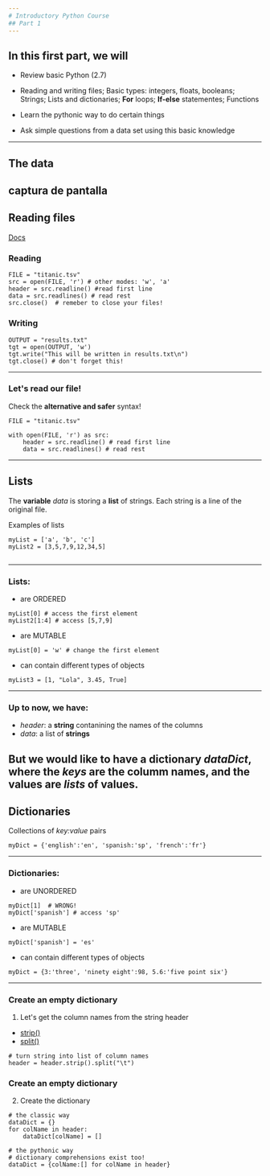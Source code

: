 ```yaml
---
# Introductory Python Course
## Part 1
---
```

## In this first part, we will
* Review basic Python (2.7)
 * Reading and writing files; Basic types: integers, floats, booleans; Strings; Lists and dictionaries; **For** loops; **If-else** statementes; Functions

* Learn the pythonic way to do certain things
* Ask simple questions from a data set using this basic knowledge
---
## The data

captura de pantalla
---
## Reading files

[Docs](https://docs.python.org/2/tutorial/inputoutput.html#reading-and-writing-files)

### Reading
```{Python}
FILE = "titanic.tsv"
src = open(FILE, 'r') # other modes: 'w', 'a'
header = src.readline() #read first line
data = src.readlines() # read rest
src.close()  # remeber to close your files!
```

### Writing
```{Python}
OUTPUT = "results.txt"
tgt = open(OUTPUT, 'w')
tgt.write("This will be written in results.txt\n")
tgt.close() # don't forget this!

```
---
### Let's read our file!

Check the **alternative and safer** syntax!

```{Python}
FILE = "titanic.tsv"

with open(FILE, 'r') as src:
    header = src.readline() # read first line
    data = src.readlines() # read rest
```
---
## Lists
The **variable** *data* is storing a **list** of strings. Each string is a line of the original file.

Examples of lists

```{Python}
myList = ['a', 'b', 'c']
myList2 = [3,5,7,9,12,34,5]


```
---
### Lists:

*  are ORDERED

```{Python}
myList[0] # access the first element
myList2[1:4] # access [5,7,9]
```
*  are MUTABLE

```{Python}
myList[0] = 'w' # change the first element
```

*  can contain different types of objects

```{Python}
myList3 = [1, "Lola", 3.45, True]
```

---
### Up to now, we have:

* *header*: a **string** contanining the names of the columns
* *data*: a list of **strings**

But we would like to have a **dictionary** *dataDict*, where the *keys* are the columm names, and the values are *lists* of values.
---
## Dictionaries
Collections of *key:value* pairs

```{Python}
myDict = {'english':'en', 'spanish:'sp', 'french':'fr'}
```

---
### Dictionaries:

* are UNORDERED

```{Python}
myDict[1]  # WRONG! 
myDict['spanish'] # access 'sp'
```

* are MUTABLE

```{Python}
myDict['spanish'] = 'es'
```

* can contain different types of objects

```{Python}
myDict = {3:'three', 'ninety eight':98, 5.6:'five point six'}
```
---
### Create an empty dictionary
1. Let's get the column names from the string header
 * [strip()](https://docs.python.org/2/library/string.html#string.strip)
 * [split()](https://docs.python.org/2/library/string.html#string.split)

```{Python}
# turn string into list of column names
header = header.strip().split("\t") 
```

### Create an empty dictionary
2. Create the dictionary

```
# the classic way
dataDict = {}
for colName in header:
    dataDict[colName] = []

# the pythonic way
# dictionary comprehensions exist too!
dataDict = {colName:[] for colName in header} 
```

